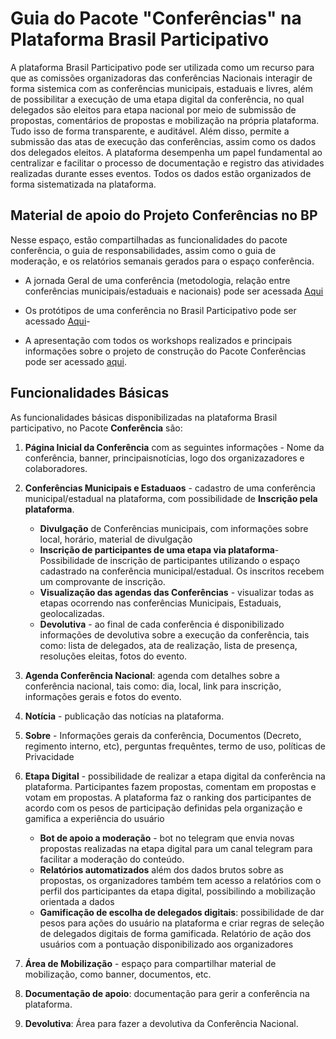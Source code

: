 # Guia do Pacote "Conferências" na Plataforma Brasil Participativo

A plataforma Brasil Participativo pode ser utilizada como um recurso para que as comissões organizadoras das conferências Nacionais interagir de forma sistemica com as conferências municipais, estaduais e livres, além de possibilitar a execução de uma etapa digital da conferência, no qual delegados são eleitos para etapa nacional por meio de submissão de propostas, comentários de propostas e mobilização na própria plataforma. Tudo isso de forma transparente, e auditável. Além disso, permite a submissão das atas de execução das conferências, assim como os dados dos delegados eleitos. A plataforma desempenha um papel fundamental ao centralizar e facilitar o processo de documentação e registro das atividades realizadas durante esses eventos. Todos os dados estão organizados de forma sistematizada na plataforma.

## Material de apoio do Projeto Conferências no BP

Nesse espaço, estão compartilhadas as funcionalidades do pacote conferência, o guia de responsabilidades, assim como o guia de moderação, e os relatórios semanais gerados para o espaço conferência. 

- A jornada Geral de uma conferência (metodologia, relação entre conferências municipais/estaduais e nacionais) pode ser acessada [Aqui](https://www.figma.com/file/8ffSu71qcRuI6lTbulhmVz/Jornada-Geral-da-Confer%C3%AAncia?type=whiteboard&t=yxP4tyHXlcrXF0VL-1)

- Os protótipos de uma conferência no Brasil Participativo pode ser acessado [Aqui](https://www.figma.com/file/Fwws2XWaPLYS5Ocwoeqboy/%5BBP-2023%5D-UI-Design?type=design&node-id=3200%3A3337&mode=design&t=yxP4tyHXlcrXF0VL-1)-

- A apresentação com todos os workshops realizados e principais informações sobre o projeto de construção do Pacote Conferências pode ser acessado [aqui](https://docs.google.com/presentation/d/1fUQjHP4o_HHtG07IALFl9iTfRzYFDcsQKXuvhmLPvfk/edit?usp=sharing).


## Funcionalidades Básicas

As funcionalidades básicas disponibilizadas na plataforma Brasil participativo, no Pacote **Conferência** são:

1. **Página Inicial da Conferência** com as seguintes informações - Nome da conferência, banner, principaisnotícias, logo dos organizazadores e colaboradores.

1. **Conferências Municipais e Estaduaos** - cadastro de uma conferência municipal/estadual na plataforma, com possibilidade de **Inscrição pela plataforma**. 

    - **Divulgação** de Conferências municipais, com informações sobre local, horário, material de divulgação
    -  **Inscrição de participantes de uma etapa via plataforma**- Possibilidade de inscrição de participantes utilizando o espaço cadastrado na conferência municipal/estadual. Os inscritos recebem um comprovante de inscrição. 
    - **Visualização das agendas das Conferências** - visualizar todas as etapas ocorrendo nas conferências Municipais, Estaduais, geolocalizadas.
    - **Devolutiva** - ao final de cada conferência é disponibilizado informações de devolutiva sobre a execução da conferência, tais como: lista de delegados, ata de realização, lista de presença, resoluções eleitas, fotos do evento.

1. **Agenda Conferência Nacional**: agenda com detalhes sobre a conferência nacional, tais como: dia, local, link para inscrição, informações gerais  e fotos do evento.

1. **Notícia** - publicação das notícias na plataforma.

1. **Sobre** - Informações gerais da conferência, Documentos (Decreto, regimento interno, etc), perguntas frequêntes, termo de uso, políticas de Privacidade

1. **Etapa Digital** -  possibilidade de realizar a etapa digital da conferência na plataforma. Participantes fazem propostas, comentam em propostas e votam em propostas. A plataforma faz o ranking dos participantes de acordo com os pesos de participação definidas pela organização e gamifica a experiência do usuário
    - **Bot de apoio a moderação** - bot no telegram que envia novas propostas realizadas na etapa digital para um canal telegram para facilitar a moderação do conteúdo.
    -  **Relatórios automatizados** além dos dados brutos sobre as propostas, os organizadores também tem acesso a relatórios com o perfil dos participantes da etapa digital, possibilindo a mobilização orientada a dados
    - **Gamificação de escolha de delegados digitais**: possibilidade de dar pesos  para ações do usuário na plataforma e criar regras de seleção de delegados digitais de forma gamificada. Relatório de ação dos usuários com a pontuação disponibilizado aos organizadores

1. **Área de Mobilização** - espaço para compartilhar material de mobilização, como banner, documentos, etc.

1. **Documentação de apoio**: documentação para gerir a conferência na plataforma.

1. **Devolutiva**: Área para fazer a devolutiva da Conferência Nacional.






